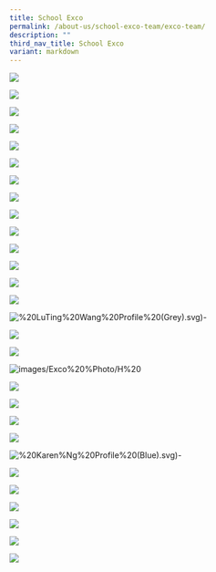 ```yaml
---
title: School Exco
permalink: /about-us/school-exco-team/exco-team/
description: ""
third_nav_title: School Exco
variant: markdown
---
```

![](/images/Exco_Profile.png)

![](/images/Exco%20Photo/Divider%20-%20SL.svg)

![](/images/Exco%20Photo/SL%20-%20Nick%20Chan%20Profile%20(Blue).svg)

![](/images/Exco%20Photo/SL%20-%20Guan%20Kiat%20Profile%20(Blue).svg)

![](/images/Exco%20Photo/SL%20-%20Vincent%20Tan%20Profile%20(Blue).svg)

![](/images/Exco%20Photo/Divider%20-%20Deans.svg)

![](/images/Exco%20Photo/D%20-%20Priscilla%20Profile%20(Red).svg)

![](/images/Exco%20Photo/D%20-%20Doreen%20Profile%20(Red).svg)

![](/images/Aurelius_Exco_Team_Profile__Red__Updated_2024.svg)

![](/images/John_Tan_Exco_Team_Profile__Red__Updated_2024.svg)

![](/images/Exco%20Photo/Divider%20-%20HoDs.svg)

![](/images/Exco%20Photo/H%20-%20Irfan%20Profile%20(Grey).svg)

![](/images/Exco%20Photo/h%20-%20siu%20yin%20profile%20(grey).svg)

![](/images/Exco%20Photo/H%20-%20Alvin%20Profile%20(Grey).svg)


![%20LuTing%20Wang%20Profile%20(Grey).svg)-](/images/Exco%20Photo/Lu_Ting_screenshot.png)

![](/images/Exco%20Photo/H%20-%20Woon%20Foong%20Profile%20(Grey).svg)

![](/images/Exco%20Photo/H%20-%20Lam%20Hin%20Chew%20Profile%20(Grey).svg)

![images/Exco%20%Photo/H%20](/images/Exco%20Photo/H___Kwai_Yin_Profile__Grey_.svg)

![](/images/Exco%20Photo/H%20-%20Wee%20Peng%20Profile%20(Grey).svg)

![](/images/Exco%20Photo/H%20-%20Arfah%20Profile%20(Grey).svg)

![](/images/Exco%20Photo/H%20-%20Camellia%20Profile%20(Grey).svg)

![](/images/Exco%20Photo/Divider%20-%20SH.svg)


![%20Karen%Ng%20Profile%20(Blue).svg)-](/images/Exco%20Photo/karen_ng_latest_screenshot.png)


![](/images/Exco%20Photo/SH%20-%20Stanley%20Profile%20(Blue%20-%20R).svg)

![](/images/Exco%20Photo/SH%20-%20Chuan%20Leong%20Profile%20(Blue%20-%20R).svg)

![](/images/Exco%20Photo/SH%20-%20Keith%20Profile%20(Blue%20-%20R).svg)

![](/images/Exco%20Photo/SH%20-%20Ming%20Yang%20Profile%20(Blue%20-%20R).svg)

![](/images/Exco%20Photo/SH%20-%20Guohui%20Profile%20(Blue%20-%20R).svg)

![](/images/Exco%20Photo/SH%20-%20Mui%20Profile%20(Blue%20-%20R).svg)